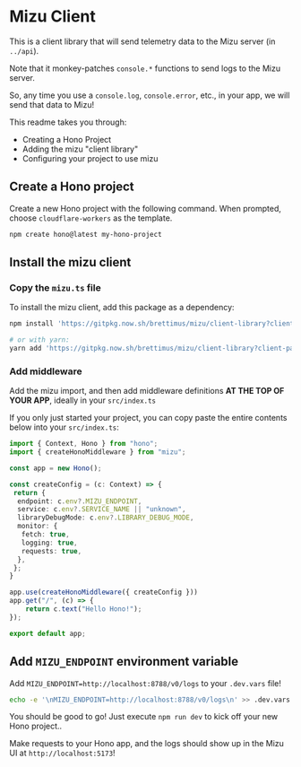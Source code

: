 # Mizu Client

This is a client library that will send telemetry data to the Mizu server (in `../api`).

Note that it monkey-patches `console.*` functions to send logs to the Mizu server.

So, any time you use a `console.log`, `console.error`, etc., in your app, we will send that data to Mizu!

This readme takes you through:

- Creating a Hono Project
- Adding the mizu "client library"
- Configuring your project to use mizu

## Create a Hono project

Create a new Hono project with the following command. When prompted, choose `cloudflare-workers` as the template.

```sh
npm create hono@latest my-hono-project
```

## Install the mizu client

### Copy the `mizu.ts` file
To install the mizu client, add this package as a dependency:

``` bash
npm install 'https://gitpkg.now.sh/brettimus/mizu/client-library?client-package-refactor'

# or with yarn:
yarn add 'https://gitpkg.now.sh/brettimus/mizu/client-library?client-package-refactor'
```

### Add middleware

Add the mizu import, and then add middleware definitions **AT THE TOP OF YOUR APP**, ideally in your `src/index.ts`

If you only just started your project, you can copy paste the entire contents below into your `src/index.ts`:

```ts
import { Context, Hono } from "hono";
import { createHonoMiddleware } from "mizu";

const app = new Hono();

const createConfig = (c: Context) => {
 return {
  endpoint: c.env?.MIZU_ENDPOINT,
  service: c.env?.SERVICE_NAME || "unknown",
  libraryDebugMode: c.env?.LIBRARY_DEBUG_MODE,
  monitor: {
   fetch: true,
   logging: true,
   requests: true,
  },
 };
}

app.use(createHonoMiddleware({ createConfig }))
app.get("/", (c) => {
	return c.text("Hello Hono!");
});

export default app;
```

## Add `MIZU_ENDPOINT` environment variable

Add `MIZU_ENDPOINT=http://localhost:8788/v0/logs` to your `.dev.vars` file!

```sh
echo -e '\nMIZU_ENDPOINT=http://localhost:8788/v0/logs\n' >> .dev.vars
```

You should be good to go! Just execute `npm run dev` to kick off your new Hono project..

Make requests to your Hono app, and the logs should show up in the Mizu UI at `http://localhost:5173`!
